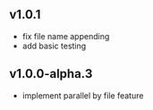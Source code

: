 ## v1.0.1

- fix file name appending
- add basic testing

## v1.0.0-alpha.3

- implement parallel by file feature